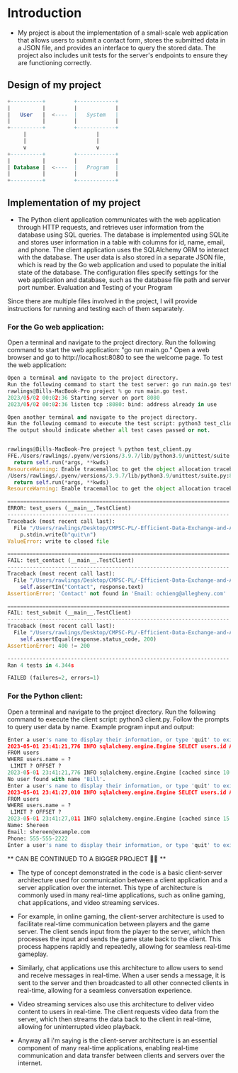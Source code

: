 # Introduction 

* My project is about the implementation of a small-scale web application that allows users to submit a contact form, stores the submitted data in a JSON file, and provides an interface to query the stored data. The project also includes unit tests for the server's endpoints to ensure they are functioning correctly.


## Design of my project

```sql
+----------+         +------------+
|          |         |            |
|   User   |  <----  |   System   |
|          |         |            |
+----------+         +------------+
     |                      |
     |                      |
     v                      v
+----------+         +------------+
|          |         |            |
| Database |  <----  |   Program  |
|          |         |            |
+----------+         +------------+

```

## Implementation of my project

* The Python client application communicates with the web application through HTTP requests, and retrieves user information from the database using SQL queries. The database is implemented using SQLite and stores user information in a table with columns for id, name, email, and phone. The client application uses the SQLAlchemy ORM to interact with the database. The user data is also stored in a separate JSON file, which is read by the Go web application and used to populate the initial state of the database. The configuration files specify settings for the web application and database, such as the database file path and server port number.
Evaluation and Testing of your Program


Since there are multiple files involved in the project, I will provide instructions for running and testing each of them separately.


### For the Go web application:

Open a terminal and navigate to the project directory.
Run the following command to start the web application: "go run main.go."
Open a web browser and go to http://localhost:8080 to see the welcome page.
To test the web application:

```py
Open a terminal and navigate to the project directory.
Run the following command to start the test server: go run main.go test.
rawlings@Bills-MacBook-Pro project % go run main.go test.
2023/05/02 00:02:36 Starting server on port 8080
2023/05/02 00:02:36 listen tcp :8080: bind: address already in use
```

```py
Open another terminal and navigate to the project directory.
Run the following command to execute the test script: python3 test_client.py
The output should indicate whether all test cases passed or not.


rawlings@Bills-MacBook-Pro project % python test_client.py  
FFE./Users/rawlings/.pyenv/versions/3.9.7/lib/python3.9/unittest/suite.py:84: ResourceWarning: unclosed file <_io.BufferedReader name=10>
  return self.run(*args, **kwds)
ResourceWarning: Enable tracemalloc to get the object allocation traceback
/Users/rawlings/.pyenv/versions/3.9.7/lib/python3.9/unittest/suite.py:84: ResourceWarning: unclosed file <_io.BufferedReader name=14>
  return self.run(*args, **kwds)
ResourceWarning: Enable tracemalloc to get the object allocation traceback

======================================================================
ERROR: test_users (__main__.TestClient)
----------------------------------------------------------------------
Traceback (most recent call last):
  File "/Users/rawlings/Desktop/CMPSC-PL/-Efficient-Data-Exchange-and-Analysis-Building-a-Distributed-System-with-Golang-and-Python-using-gR/project/test_client.py", line 61, in test_users
    p.stdin.write(b"quit\n")
ValueError: write to closed file

======================================================================
FAIL: test_contact (__main__.TestClient)
----------------------------------------------------------------------
Traceback (most recent call last):
  File "/Users/rawlings/Desktop/CMPSC-PL/-Efficient-Data-Exchange-and-Analysis-Building-a-Distributed-System-with-Golang-and-Python-using-gR/project/test_client.py", line 35, in test_contact
    self.assertIn("Contact", response.text)
AssertionError: 'Contact' not found in 'Email: ochieng@allegheny.com'

======================================================================
FAIL: test_submit (__main__.TestClient)
----------------------------------------------------------------------
Traceback (most recent call last):
  File "/Users/rawlings/Desktop/CMPSC-PL/-Efficient-Data-Exchange-and-Analysis-Building-a-Distributed-System-with-Golang-and-Python-using-gR/project/test_client.py", line 46, in test_submit
    self.assertEqual(response.status_code, 200)
AssertionError: 400 != 200

----------------------------------------------------------------------
Ran 4 tests in 4.344s

FAILED (failures=2, errors=1)
```

### For the Python client:

Open a terminal and navigate to the project directory.
Run the following command to execute the client script: python3 client.py.
Follow the prompts to query user data by name.
Example program input and output:

```py
Enter a user's name to display their information, or type 'quit' to exit: Bill
2023-05-01 23:41:21,776 INFO sqlalchemy.engine.Engine SELECT users.id AS users_id, users.name AS users_name, users.email AS users_email, users.phone AS users_phone 
FROM users 
WHERE users.name = ?
 LIMIT ? OFFSET ?
2023-05-01 23:41:21,776 INFO sqlalchemy.engine.Engine [cached since 10.71s ago] ('Bill', 1, 0)
No user found with name 'Bill'.
Enter a user's name to display their information, or type 'quit' to exit: Shereen
2023-05-01 23:41:27,010 INFO sqlalchemy.engine.Engine SELECT users.id AS users_id, users.name AS users_name, users.email AS users_email, users.phone AS users_phone 
FROM users 
WHERE users.name = ?
 LIMIT ? OFFSET ?
2023-05-01 23:41:27,011 INFO sqlalchemy.engine.Engine [cached since 15.95s ago] ('Shereen', 1, 0)
Name: Shereen
Email: shereen@example.com
Phone: 555-555-2222
Enter a user's name to display their information, or type 'quit' to exit: 

```




** CAN BE CONTINUED TO A BIGGER PROJECT 🚀😃 **

- The type of concept demonstrated in the code is a basic client-server architecture used for communication between a client application and a server application over the internet. This type of architecture is commonly used in many real-time applications, such as online gaming, chat applications, and video streaming services.

- For example, in online gaming, the client-server architecture is used to facilitate real-time communication between players and the game server. The client sends input from the player to the server, which then processes the input and sends the game state back to the client. This process happens rapidly and repeatedly, allowing for seamless real-time gameplay.

- Similarly, chat applications use this architecture to allow users to send and receive messages in real-time. When a user sends a message, it is sent to the server and then broadcasted to all other connected clients in real-time, allowing for a seamless conversation experience.

- Video streaming services also use this architecture to deliver video content to users in real-time. The client requests video data from the server, which then streams the data back to the client in real-time, allowing for uninterrupted video playback.

- Anyway all i'm saying is the client-server architecture is an essential component of many real-time applications, enabling real-time communication and data transfer between clients and servers over the internet.





